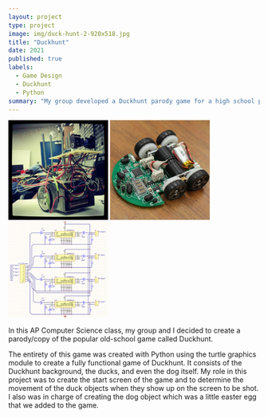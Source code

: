 ```yaml
---
layout: project
type: project
image: img/duck-hunt-2-920x518.jpg
title: "Duckhunt"
date: 2021
published: true
labels:
  - Game Design
  - Duckhunt
  - Python
summary: "My group developed a Duckhunt parody game for a high school project."
---
```


<div class="text-center p-4">
  <img width="200px" src="../img/micromouse/micromouse-robot.png" class="img-thumbnail" >
  <img width="200px" src="../img/micromouse/micromouse-robot-2.jpg" class="img-thumbnail" >
  <img width="200px" src="../img/micromouse/micromouse-circuit.png" class="img-thumbnail" >
</div>

In this AP Computer Science class, my group and I decided to create a parody/copy of the popular old-school game called Duckhunt. 

The entirety of this game was created with Python using the turtle graphics module to create a fully functional game of Duckhunt. It consists of the Duckhunt background, the ducks, and even the dog itself. My role in this project was to create the start screen of the game and to determine the movement of the duck objects when they show up on the screen to be shot. I also was in charge of creating the dog object which was a little easter egg that we added to the game.
